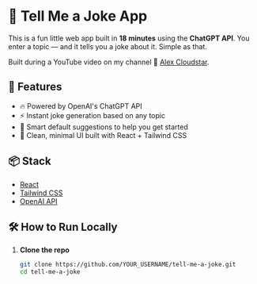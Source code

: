 # 🤖 Tell Me a Joke App

This is a fun little web app built in **18 minutes** using the **ChatGPT API**. You enter a topic — and it tells you a joke about it. Simple as that.

Built during a YouTube video on my channel 🎥 [Alex Cloudstar](https://youtube.com/@alexcloudstar).

## 🚀 Features

- 🔥 Powered by OpenAI's ChatGPT API
- ⚡ Instant joke generation based on any topic
- 🧠 Smart default suggestions to help you get started
- 🎨 Clean, minimal UI built with React + Tailwind CSS

## 📦 Stack

- [React](https://reactjs.org)
- [Tailwind CSS](https://tailwindcss.com)
- [OpenAI API](https://platform.openai.com/docs)

## 🛠️ How to Run Locally

1. **Clone the repo**

   ```bash
   git clone https://github.com/YOUR_USERNAME/tell-me-a-joke.git
   cd tell-me-a-joke
